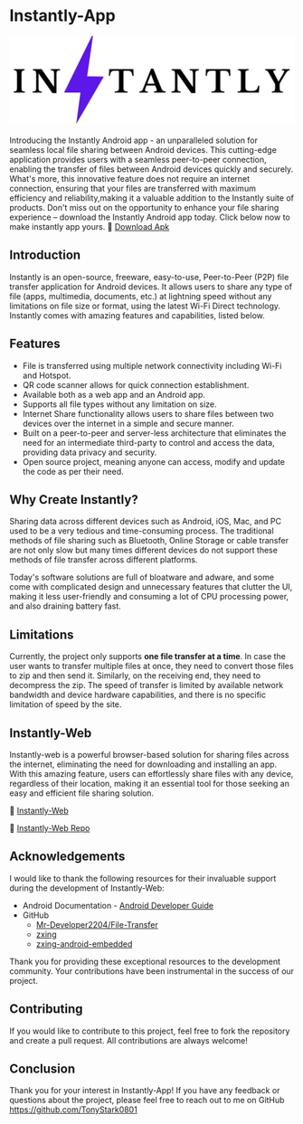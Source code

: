 
# Instantly-App

![Instantly-App Logo](https://github.com/TonyStark0801/Instantly-Web/blob/main/img/navLogo.jpg)

Introducing the Instantly Android app - an unparalleled solution for seamless local file sharing between Android devices. This cutting-edge application provides users with a seamless peer-to-peer connection, enabling the transfer of files between Android devices quickly and securely. What's more, this innovative feature does not require an internet connection, ensuring that your files are transferred with maximum efficiency and reliability,making it a valuable addition to the Instantly suite of products. 
 Don't miss out on the opportunity to enhance your file sharing experience – download the Instantly Android app today. Click below now to make instantly app yours.
🔗 [Download Apk](https://github.com/TonyStark0801/Instantly/releases/download/Stable/Instantly.apk)

## Introduction
Instantly is an open-source, freeware, easy-to-use, Peer-to-Peer (P2P) file transfer application for Android devices. It allows users to share any type of file (apps, multimedia, documents, etc.) at lightning speed without any limitations on file size or format, using the latest Wi-Fi Direct technology. Instantly comes with amazing features and capabilities, listed below.



## Features

- File is transferred using multiple network connectivity including Wi-Fi and Hotspot.
- QR code scanner allows for quick connection establishment.
- Available both as a web app and an Android app.
- Supports all file types without any limitation on size.
- Internet Share functionality allows users to share files between two devices over the internet in a simple and secure manner.
- Built on a peer-to-peer and server-less architecture that eliminates the need for an intermediate third-party to control and access the data, providing data privacy and security.
- Open source project, meaning anyone can access, modify and update the code as per their need.


## Why Create Instantly?
Sharing data across different devices such as Android, iOS, Mac, and PC used to be a very tedious and time-consuming process. The traditional methods of file sharing such as Bluetooth, Online Storage or cable transfer are not only slow but many times different devices do not support these methods of file transfer across different platforms. 

Today's software solutions are full of bloatware and adware, and some come with complicated design and unnecessary features that clutter the UI, making it less user-friendly and consuming a lot of CPU processing power, and also draining battery fast.

## Limitations
Currently, the project only supports **one file transfer at a time**. In case the user wants to transfer multiple files at once, they need to convert those files to zip and then send it. Similarly, on the receiving end, they need to decompress the zip. The speed of transfer is limited by available network bandwidth and device hardware capabilities, and there is no specific limitation of speed by the site.
## Instantly-Web
Instantly-web is a powerful browser-based solution for sharing files across the internet, eliminating the need for downloading and installing an app. With this amazing feature, users can effortlessly share files with any device, regardless of their location, making it an essential tool for those seeking an easy and efficient file sharing solution.

🔗 [Instantly-Web](https://instantly-web.vercel.app/)

🔗 [Instantly-Web Repo](https://github.com/TonyStark0801/instantly-web)

## Acknowledgements

I would like to thank the following resources for their invaluable support during the development of Instantly-Web:

- Android Documentation - [Android Developer Guide](https://developer.android.com/guide)
- GitHub
    - [Mr-Developer2204/File-Transfer](https://github.com/Mr-Developer2204/File-Transfer)
    - [zxing](https://github.com/zxing/zxing)
    - [zxing-android-embedded](https://github.com/journeyapps/zxing-android-embedded)

Thank you for providing these exceptional resources to the development community. Your contributions have been instrumental in the success of our project.


## Contributing

If you would like to contribute to this project, feel free to fork the repository and create a pull request. All contributions are always welcome!



## Conclusion
Thank you for your interest in Instantly-App! If you have any feedback or questions about the project, please feel free to reach out to me on GitHub https://github.com/TonyStark0801
